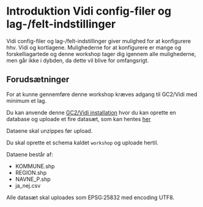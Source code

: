 # Introduktion Vidi config-filer og lag-/felt-indstillinger

Vidi config-filer og lag-/felt-indstillinger giver mulighed for at konfigurere hhv. Vidi og kortlagene. Mulighederne for at konfigurere er mange og forskelliagartede og denne workshop tager dig igennem alle mulighederne, men går ikke i dybden, da dette vil blive for omfangsrigt.

## Forudsætninger

For at kunne gennemføre denne workshop kræves adgang til GC2/Vidi med minimum et lag.

Du kan anvende denne [GC2/Vidi installation](https://swarm.gc2.io/) hvor du kan oprette en database og uploade et fire datasæt, som kan hentes [her](https://github.com/mapcentia/workshops/raw/main/Vidi-config-files/data/data.zip)

Dataene skal unzippes før upload.

Du skal oprette et schema kaldet `workshop` og uploade hertil.

Dataene består af:

* KOMMUNE.shp
* REGION.shp
* NAVNE_P.shp
* ja_nej.csv

Alle datasæt skal uploades som EPSG:25832 med encoding UTF8.


